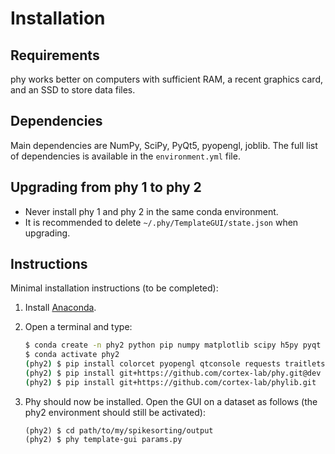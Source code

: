# Installation

## Requirements

phy works better on computers with sufficient RAM, a recent graphics card, and an SSD to store data files.


## Dependencies

Main dependencies are NumPy, SciPy, PyQt5, pyopengl, joblib. The full list of dependencies is available in the `environment.yml` file.

## Upgrading from phy 1 to phy 2

* Never install phy 1 and phy 2 in the same conda environment.
* It is recommended to delete `~/.phy/TemplateGUI/state.json` when upgrading.


## Instructions

Minimal installation instructions (to be completed):

1. Install [Anaconda](https://www.anaconda.com/distribution/#download-section).

2. Open a terminal and type:

    ```bash
    $ conda create -n phy2 python pip numpy matplotlib scipy h5py pyqt cython -y
    $ conda activate phy2
    (phy2) $ pip install colorcet pyopengl qtconsole requests traitlets tqdm joblib click mkdocs PyQtWebEngine
    (phy2) $ pip install git+https://github.com/cortex-lab/phy.git@dev
    (phy2) $ pip install git+https://github.com/cortex-lab/phylib.git
    ```

3. Phy should now be installed. Open the GUI on a dataset as follows (the phy2 environment should still be activated):

    ```
    (phy2) $ cd path/to/my/spikesorting/output
    (phy2) $ phy template-gui params.py
    ```
